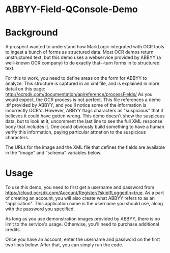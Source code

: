 # ABBYY-Field-QConsole-Demo

# Background 
A prospect wanted to understand how MarkLogic integrated with OCR tools to ingest a bunch of forms as structured data.  Most OCR demos
return unstructured text, but this demo uses a webservice provided by ABBYY (a well-known OCR company) to do exactly that--turn forms in to 
structured text.

For this to work, you need to define areas on the form for ABBYY to analyze.  This structure is captured in an xml file, and is explained in
more detail on this page: http://ocrsdk.com/documentation/apireference/processFields/  As you would expect, the OCR process is not perfect.
This file references a demo .tif provided by ABBYY, and you'll notice some of the information is incorrectly OCR'd.  However, ABBYY flags characters
as "suspicious" that it believes it could have gotten wrong.  This demo doesn't show the suspicous data, but to look at it, uncomment the last line to see 
the full XML response body that includes it.  One could obviously build something to have a human verify this information, paying particular attnetion to the 
suspicious characters. 

The URLs for the image and the XML file that defines the fields are available in the "image" and "schema" variables below.

# Usage
To use this demo, you need to first get a username and password from https://cloud.ocrsdk.com/Account/Register/?skipIfLoggedIn=true.
As a part of creating an account, you will also create what ABBYY refers to as an "application".  This application name is the username
you should use, along with the password you specified.  

As long as you use demonstration images provided by ABBYY, there is no limit to the service's usage.  Otherwise, you'll need to purchase
additional credits.

Once you have an account, enter the username and password on the first two lines below.  After that, you can simply run the code.

